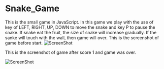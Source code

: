 # Snake_Game
This is the small game in JavaScript.
In this game we play with the use of key of LEFT, RIGHT, UP, DOWN to move the snake and key P to pause the snake. If snake eat the fruit, the size of snake will increase gradually. If the sanke will touch with the wall, then game will over.
This is the screenshot of game before start.
![ScreenShot]("https://github.com/minukumari/Snake_Game/blob/master/snake_game.PNG")

This is the screenshot of game after score 1 and game was over.

![ScreenShot]("https://github.com/minukumari/Snake_Game/blob/master/snake_game1.PNG")
